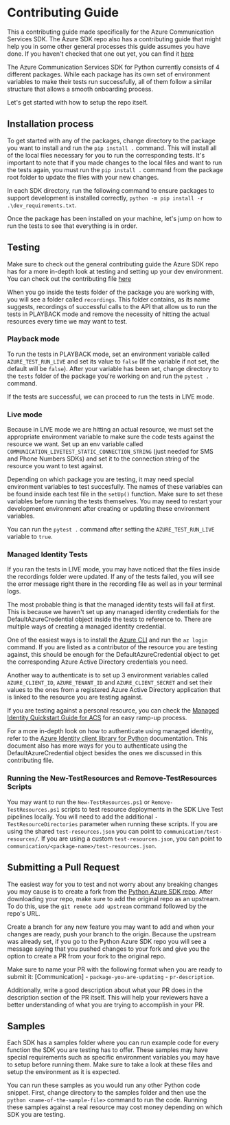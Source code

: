 # Contributing Guide

This a contributing guide made specifically for the Azure Communication Services SDK. The Azure SDK repo also has a contributing guide that might help you in some other general processes this guide assumes you have done. If you haven't checked that one out yet, you can find it [here](https://github.com/Azure/azure-sdk-for-python/blob/main/CONTRIBUTING.md)

The Azure Communication Services SDK for Python currently consists of 4 different packages. While each package has its own set of environment variables to make their tests run successfully, all of them follow a similar structure that allows a smooth onboarding process.

Let's get started with how to setup the repo itself.

## Installation process

To get started with any of the packages, change directory to the package you want to install and run the `pip install .` command. This will install all of the local files necessary for you to run the corresponding tests. It's important to note that if you made changes to the local files and want to run the tests again, you must run the `pip install .` command from the package root folder to update the files with your new changes.

In each SDK directory, run the following command to ensure packages to support development is installed correctly,
`python -m pip install -r .\dev_requirements.txt`.

Once the package has been installed on your machine, let's jump on how to run the tests to see that everything is in order.

## Testing

Make sure to check out the general contributing guide the Azure SDK repo has for a more in-depth look at testing and setting up your dev environment. You can check out the contributing file [here](https://github.com/Azure/azure-sdk-for-python/blob/main/CONTRIBUTING.md)


When you go inside the tests folder of the package you are working with, you will see a folder called `recordings`. This folder contains, as its name suggests, recordings of successful calls to the API that allow us to run the tests in PLAYBACK mode and remove the necessity of hitting the actual resources every time we may want to test.

### Playback mode

To run the tests in PLAYBACK mode, set an environment variable called `AZURE_TEST_RUN_LIVE` and set its value to `false` (If the variable if not set, the default will be `false`). After your variable has been set, change directory to the `tests` folder of the package you're working on and run the `pytest .` command.

If the tests are successful, we can proceed to run the tests in LIVE mode.

### Live mode

Because in LIVE mode we are hitting an actual resource, we must set the appropriate environment variable to make sure the code tests against the resource we want. Set up an env variable called `COMMUNICATION_LIVETEST_STATIC_CONNECTION_STRING` (just needed for SMS and Phone Numbers SDKs) and set it to the connection string of the resource you want to test against.

Depending on which package you are testing, it may need special environment variables to test succesfully. The names of these variables can be found inside each test file in the `setUp()` function. Make sure to set these variables before running the tests themselves. You may need to restart your development environment after creating or updating these environment variables.

You can run the `pytest .` command after setting the `AZURE_TEST_RUN_LIVE` variable to `true`.

### Managed Identity Tests

If you ran the tests in LIVE mode, you may have noticed that the files inside the recordings folder were updated. If any of the tests failed, you will see the error message right there in the recording file as well as in your terminal logs.

The most probable thing is that the managed identity tests will fail at first. This is because we haven't set up any managed identity credentials for the DefaultAzureCredential object inside the tests to reference to. There are multiple ways of creating a managed identity credential.

One of the easiest ways is to install the [Azure CLI](https://docs.microsoft.com/cli/azure/install-azure-cli) and run the `az login` command. If you are listed as a contributor of the resource you are testing against, this should be enough for the DefaultAzureCredential object to get the corresponding Azure Active Directory credentials you need.

Another way to authenticate is to set up 3 environment variables called `AZURE_CLIENT_ID`, `AZURE_TENANT_ID` and `AZURE_CLIENT_SECRET` and set their values to the ones from a registered Azure Active Directory application that is linked to the resource you are testing against.

If you are testing against a personal resource, you can check the [Managed Identity Quickstart Guide for ACS](https://docs.microsoft.com/azure/communication-services/quickstarts/managed-identity-from-cli) for an easy ramp-up process.

For a more in-depth look on how to authenticate using managed identity, refer to the [Azure Identity client library for Python](https://docs.microsoft.com/python/api/overview/azure/identity-readme?view=azure-python) documentation. This document also has more ways for you to authenticate using the DefaultAzureCredential object besides the ones we discussed in this contributing file.

### Running the New-TestResources and Remove-TestResources Scripts

You may want to run the `New-TestResources.ps1` or `Remove-TestResources.ps1` scripts to test resource deployments in the SDK Live Test pipelines locally. You will need to add the additional `-TestResourceDirectories` parameter when running these scripts. If you are using the shared `test-resources.json` you can point to `communication/test-resources/`. If you are using a custom `test-resources.json`, you can point to `communication/<package-name>/test-resources.json`.

## Submitting a Pull Request

The easiest way for you to test and not worry about any breaking changes you may cause is to create a fork from the [Python Azure SDK repo](https://github.com/Azure/azure-sdk-for-python). After downloading your repo, make sure to add the original repo as an upstream. To do this, use the `git remote add upstream` command followed by the repo's URL.

Create a branch for any new feature you may want to add and when your changes are ready, push your branch to the origin. Because the upstream was already set, if you go to the Python Azure SDK repo you will see a message saying that you pushed changes to your fork and give you the option to create a PR from your fork to the original repo.

Make sure to name your PR with the following format when you are ready to submit it: [Communication] - `package-you-are-updating` - `pr-description`.

Additionally, write a good description about what your PR does in the description section of the PR itself. This will help your reviewers have a better understanding of what you are trying to accomplish in your PR.

## Samples

Each SDK has a samples folder where you can run example code for every function the SDK you are testing has to offer. These samples may have special requirements such as specific environment variables you may have to setup before running them. Make sure to take a look at these files and setup the environment as it is expected.

You can run these samples as you would run any other Python code snippet. First, change directory to the samples folder and then use the `python <name-of-the-sample-file>` command to run the code. Running these samples against a real resource may cost money depending on which SDK you are testing.